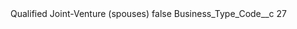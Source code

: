 <?xml version="1.0" encoding="UTF-8"?>
<CustomMetadata xmlns="http://soap.sforce.com/2006/04/metadata" xmlns:xsi="http://www.w3.org/2001/XMLSchema-instance" xmlns:xsd="http://www.w3.org/2001/XMLSchema">
    <label>Qualified Joint-Venture (spouses)</label>
    <protected>false</protected>
    <values>
        <field>Business_Type_Code__c</field>
        <value xsi:type="xsd:string">27</value>
    </values>
</CustomMetadata>
